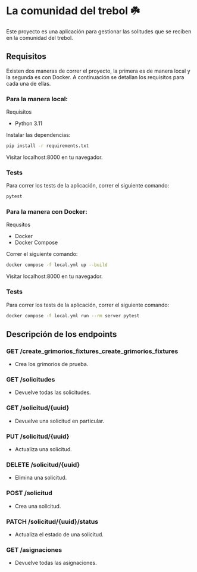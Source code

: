 # La comunidad del trebol ☘️

Este proyecto es una aplicación para gestionar las solitudes que se reciben en la comunidad del trebol. 

## Requisitos

Existen dos maneras de correr el proyecto, la primera es de manera local y la segunda es con Docker. 
A continuación se detallan los requisitos para cada una de ellas.

### Para la manera local:

Requisitos

- Python 3.11

Instalar las dependencias:

```bash
pip install -r requirements.txt
```
Visitar localhost:8000 en tu navegador.

### Tests
Para correr los tests de la aplicación, correr el siguiente comando:

```bash
pytest
```

### Para la manera con Docker:

Requsitos

- Docker
- Docker Compose

Correr el siguiente comando:

```bash
docker compose -f local.yml up --build
```

Visitar localhost:8000 en tu navegador.

### Tests
Para correr los tests de la aplicación, correr el siguiente comando:

```bash
docker compose -f local.yml run --rm server pytest
``` 


##  Descripción de los endpoints

### GET /create_grimorios_fixtures_create_grimorios_fixtures
- Crea los grimorios de prueba.

### GET /solicitudes
- Devuelve todas las solicitudes.

### GET /solicitud/{uuid}
- Devuelve una solicitud en particular.

### PUT /solicitud/{uuid}
- Actualiza una solicitud.

### DELETE /solicitud/{uuid}
- Elimina una solicitud.

### POST /solicitud
- Crea una solicitud.

### PATCH /solicitud/{uuid}/status
- Actualiza el estado de una solicitud.

### GET /asignaciones
- Devuelve todas las asignaciones.





